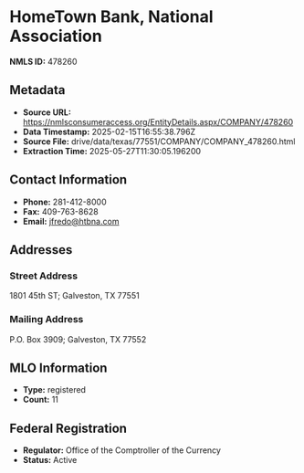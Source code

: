# HomeTown Bank, National Association

**NMLS ID:** 478260

## Metadata
- **Source URL:** https://nmlsconsumeraccess.org/EntityDetails.aspx/COMPANY/478260
- **Data Timestamp:** 2025-02-15T16:55:38.796Z
- **Source File:** drive/data/texas/77551/COMPANY/COMPANY_478260.html
- **Extraction Time:** 2025-05-27T11:30:05.196200

## Contact Information
- **Phone:** 281-412-8000
- **Fax:** 409-763-8628
- **Email:** jfredo@htbna.com

## Addresses
### Street Address
1801 45th ST; Galveston, TX 77551

### Mailing Address
P.O. Box 3909; Galveston, TX 77552

## MLO Information
- **Type:** registered
- **Count:** 11

## Federal Registration
- **Regulator:** Office of the Comptroller of the Currency
- **Status:** Active
